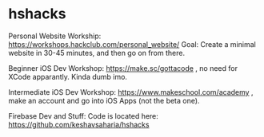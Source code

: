 # hshacks

Personal Website Workship: https://workshops.hackclub.com/personal_website/
Goal: Create a minimal website in 30-45 minutes, and then go on from there. 

Beginner iOS Dev Workshop: https://make.sc/gottacode , no need for XCode apparantly. Kinda dumb imo. 

Intermediate iOS Dev Workshop: https://www.makeschool.com/academy , make an account and go into iOS Apps (not the beta one). 

Firebase Dev and Stuff: Code is located here: https://github.com/keshavsaharia/hshacks


